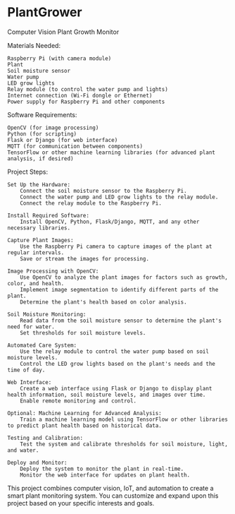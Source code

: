 # PlantGrower
Computer Vision Plant Growth Monitor

Materials Needed:

    Raspberry Pi (with camera module)
    Plant
    Soil moisture sensor
    Water pump
    LED grow lights
    Relay module (to control the water pump and lights)
    Internet connection (Wi-Fi dongle or Ethernet)
    Power supply for Raspberry Pi and other components

Software Requirements:

    OpenCV (for image processing)
    Python (for scripting)
    Flask or Django (for web interface)
    MQTT (for communication between components)
    TensorFlow or other machine learning libraries (for advanced plant analysis, if desired)

Project Steps:

    Set Up the Hardware:
        Connect the soil moisture sensor to the Raspberry Pi.
        Connect the water pump and LED grow lights to the relay module.
        Connect the relay module to the Raspberry Pi.

    Install Required Software:
        Install OpenCV, Python, Flask/Django, MQTT, and any other necessary libraries.

    Capture Plant Images:
        Use the Raspberry Pi camera to capture images of the plant at regular intervals.
        Save or stream the images for processing.

    Image Processing with OpenCV:
        Use OpenCV to analyze the plant images for factors such as growth, color, and health.
        Implement image segmentation to identify different parts of the plant.
        Determine the plant's health based on color analysis.

    Soil Moisture Monitoring:
        Read data from the soil moisture sensor to determine the plant's need for water.
        Set thresholds for soil moisture levels.

    Automated Care System:
        Use the relay module to control the water pump based on soil moisture levels.
        Control the LED grow lights based on the plant's needs and the time of day.

    Web Interface:
        Create a web interface using Flask or Django to display plant health information, soil moisture levels, and images over time.
        Enable remote monitoring and control.

    Optional: Machine Learning for Advanced Analysis:
        Train a machine learning model using TensorFlow or other libraries to predict plant health based on historical data.

    Testing and Calibration:
        Test the system and calibrate thresholds for soil moisture, light, and water.

    Deploy and Monitor:
        Deploy the system to monitor the plant in real-time.
        Monitor the web interface for updates on plant health.

This project combines computer vision, IoT, and automation to create a smart plant monitoring system. You can customize and expand upon this project based on your specific interests and goals.
